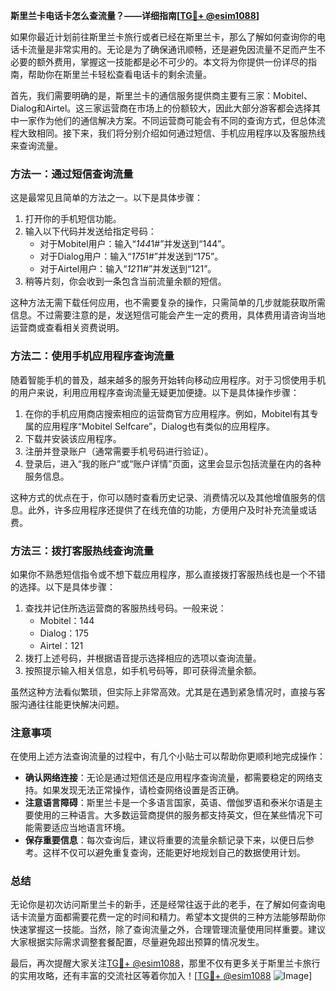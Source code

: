 **斯里兰卡电话卡怎么查流量？——详细指南[[TG💪+ @esim1088](https://t.me/s/esim1088)]**

如果你最近计划前往斯里兰卡旅行或者已经在斯里兰卡，那么了解如何查询你的电话卡流量是非常实用的。无论是为了确保通讯顺畅，还是避免因流量不足而产生不必要的额外费用，掌握这一技能都是必不可少的。本文将为你提供一份详尽的指南，帮助你在斯里兰卡轻松查看电话卡的剩余流量。

首先，我们需要明确的是，斯里兰卡的通信服务提供商主要有三家：Mobitel、Dialog和Airtel。这三家运营商在市场上的份额较大，因此大部分游客都会选择其中一家作为他们的通信解决方案。不同运营商可能会有不同的查询方式，但总体流程大致相同。接下来，我们将分别介绍如何通过短信、手机应用程序以及客服热线来查询流量。

### 方法一：通过短信查询流量

这是最常见且简单的方法之一。以下是具体步骤：

1. 打开你的手机短信功能。
2. 输入以下代码并发送给指定号码：
   - 对于Mobitel用户：输入“*144*1#”并发送到“144”。
   - 对于Dialog用户：输入“*175*1#”并发送到“175”。
   - 对于Airtel用户：输入“*121*1#”并发送到“121”。
3. 稍等片刻，你会收到一条包含当前流量余额的短信。

这种方法无需下载任何应用，也不需要复杂的操作，只需简单的几步就能获取所需信息。不过需要注意的是，发送短信可能会产生一定的费用，具体费用请咨询当地运营商或查看相关资费说明。

### 方法二：使用手机应用程序查询流量

随着智能手机的普及，越来越多的服务开始转向移动应用程序。对于习惯使用手机的用户来说，利用应用程序查询流量无疑更加便捷。以下是具体操作步骤：

1. 在你的手机应用商店搜索相应的运营商官方应用程序。例如，Mobitel有其专属的应用程序“Mobitel Selfcare”，Dialog也有类似的应用程序。
2. 下载并安装该应用程序。
3. 注册并登录账户（通常需要手机号码进行验证）。
4. 登录后，进入“我的账户”或“账户详情”页面，这里会显示包括流量在内的各种服务信息。

这种方式的优点在于，你可以随时查看历史记录、消费情况以及其他增值服务的信息。此外，许多应用程序还提供了在线充值的功能，方便用户及时补充流量或话费。

### 方法三：拨打客服热线查询流量

如果你不熟悉短信指令或不想下载应用程序，那么直接拨打客服热线也是一个不错的选择。以下是具体步骤：

1. 查找并记住所选运营商的客服热线号码。一般来说：
   - Mobitel：144
   - Dialog：175
   - Airtel：121
2. 拨打上述号码，并根据语音提示选择相应的选项以查询流量。
3. 按照提示输入相关信息，如手机号码等，即可获得流量余额。

虽然这种方法看似繁琐，但实际上非常高效。尤其是在遇到紧急情况时，直接与客服沟通往往能更快解决问题。

### 注意事项

在使用上述方法查询流量的过程中，有几个小贴士可以帮助你更顺利地完成操作：

- **确认网络连接**：无论是通过短信还是应用程序查询流量，都需要稳定的网络支持。如果发现无法正常操作，请检查网络设置是否正确。
- **注意语言障碍**：斯里兰卡是一个多语言国家，英语、僧伽罗语和泰米尔语是主要使用的三种语言。大多数运营商提供的服务都支持英文，但在某些情况下可能需要适应当地语言环境。
- **保存重要信息**：每次查询后，建议将重要的流量余额记录下来，以便日后参考。这样不仅可以避免重复查询，还能更好地规划自己的数据使用计划。

### 总结

无论你是初次访问斯里兰卡的新手，还是经常往返于此的老手，在了解如何查询电话卡流量方面都需要花费一定的时间和精力。希望本文提供的三种方法能够帮助你快速掌握这一技能。当然，除了查询流量之外，合理管理流量使用同样重要。建议大家根据实际需求调整套餐配置，尽量避免超出预算的情况发生。

最后，再次提醒大家关注[TG💪+ @esim1088](https://t.me/s/esim1088)，那里不仅有更多关于斯里兰卡旅行的实用攻略，还有丰富的交流社区等着你加入！[[TG💪+ @esim1088](https://t.me/s/esim1088) ![Image](https://i.postimg.cc/4NQfJmqS/Snipaste-2025-05-13-00-14-12.png)]